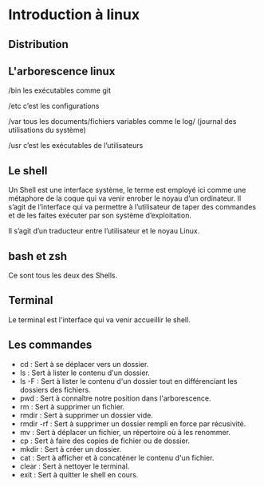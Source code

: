 # Introduction à linux

## Distribution

## L'arborescence linux

/bin les exécutables comme git

/etc c’est les configurations

/var tous les documents/fichiers variables comme le log/ (journal des utilisations du système)

/usr c’est les exécutables de l’utilisateurs

## Le shell

Un Shell est une interface système, le terme est employé ici comme une métaphore de la coque qui va venir enrober le noyau d’un ordinateur. Il s’agit de l’interface qui va permettre à l’utilisateur de taper des commandes et de les faites exécuter par son système d’exploitation.

Il s’agit d’un traducteur entre l’utilisateur et le noyau Linux.

## bash et zsh

Ce sont tous les deux des Shells.

## Terminal

Le terminal est l'interface qui va venir accueillir le shell.

## Les commandes

- cd : Sert à se déplacer vers un dossier.
- ls : Sert à lister le contenu d'un dossier.
- ls -F : Sert à lister le contenu d'un dossier tout en différenciant les dossiers des fichiers.
- pwd : Sert à connaître notre position dans l'arborescence.
- rm : Sert à supprimer un fichier.
- rmdir : Sert à supprimer un dossier vide.
- rmdir -rf : Sert à supprimer un dossier rempli en force par récusivité.
- mv : Sert à déplacer un fichier, un répertoire où à les renommer.
- cp : Sert à faire des copies de fichier ou de dossier.
- mkdir : Sert à créer un dossier.
- cat : Sert à afficher et à concaténer le contenu d'un fichier.
- clear : Sert à nettoyer le terminal.
- exit : Sert à quitter le shell en cours.
